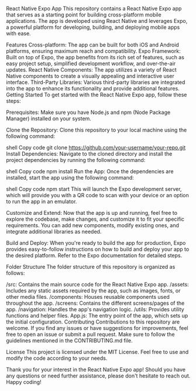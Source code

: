 React Native Expo App
This repository contains a React Native Expo app that serves as a starting point for building cross-platform mobile applications. The app is developed using React Native and leverages Expo, a powerful platform for developing, building, and deploying mobile apps with ease.

Features
Cross-platform: The app can be built for both iOS and Android platforms, ensuring maximum reach and compatibility.
Expo Framework: Built on top of Expo, the app benefits from its rich set of features, such as easy project setup, simplified development workflow, and over-the-air updates.
React Native Components: The app utilizes a variety of React Native components to create a visually appealing and interactive user interface.
Third-Party Libraries: Various third-party libraries are integrated into the app to enhance its functionality and provide additional features.
Getting Started
To get started with the React Native Expo app, follow these steps:

Prerequisites: Make sure you have Node.js and npm (Node Package Manager) installed on your system.

Clone the Repository: Clone this repository to your local machine using the following command:

shell
Copy code
git clone https://github.com/your-username/your-repo.git
Install Dependencies: Navigate to the cloned directory and install the project dependencies by running the following command:

shell
Copy code
npm install
Run the App: Once the dependencies are installed, start the app using the following command:

shell
Copy code
npm start
This will launch the Expo development server, which will provide you with a QR code to scan with your device or an option to run the app in an emulator.

Customize and Extend: Now that the app is up and running, feel free to explore the codebase, make changes, and customize it to fit your specific requirements. You can add new components, modify existing ones, and integrate additional libraries as needed.

Build and Deploy: When you're ready to build the app for production, Expo provides easy-to-follow instructions on how to build and deploy your app to the desired platform. Refer to the Expo documentation for detailed steps.

Folder Structure
The folder structure of this repository is organized as follows:

/src: Contains the main source code for the React Native Expo app.
/assets: Includes any static assets required by the app, such as images, fonts, or other media files.
/components: Houses reusable components used throughout the app.
/screens: Contains the different screens/pages of the app.
/navigation: Handles the app's navigation logic.
/utils: Provides utility functions and helper files.
App.js: The entry point of the app, which sets up the initial configuration.
Contributing
Contributions to this repository are welcome. If you find any issues or have suggestions for improvements, feel free to open an issue or submit a pull request. Make sure to follow the guidelines mentioned in the CONTRIBUTING.md file.

License
This project is licensed under the MIT License. Feel free to use and modify the code according to your needs.

Thank you for your interest in the React Native Expo app! Should you have any questions or need further assistance, please don't hesitate to reach out. Happy coding!
